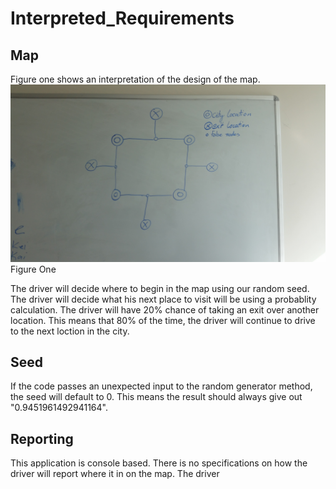 # Interpreted_Requirements

## Map
Figure one shows an interpretation of the design of the map. 
![Map of city](https://github.com/mitchellwarr/ITPR6.590_Testing_Plan/blob/master/20170406_151857%5B1%5D.jpg)
Figure One

The driver will decide where to begin in the map using our random seed.
The driver will decide what his next place to visit will be using a probablity calculation.
The driver will have 20% chance of taking an exit over another location. This means that 80% of the time, the driver will continue to drive to the next loction in the city.

## Seed
If the code passes an unexpected input to the random generator method, the seed will default to 0. This means the result should always give out "0.9451961492941164".


## Reporting
This application is console based. There is no specifications on how the driver will report where it in on the map. 
The driver 

